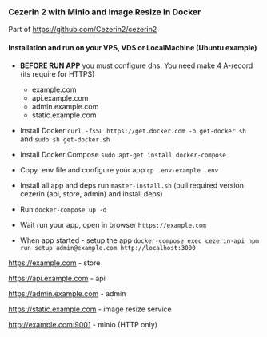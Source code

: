### Cezerin 2 with Minio and Image Resize in Docker
Part of https://github.com/Cezerin2/cezerin2 

#### Installation and run on your VPS, VDS or LocalMachine (Ubuntu example)
- **BEFORE RUN APP** you must configure dns. You need make 4 A-record (its require for HTTPS)
    - example.com
    - api.example.com
    - admin.example.com
    - static.example.com

- Install Docker `curl -fsSL https://get.docker.com -o get-docker.sh` and `sudo sh get-docker.sh`
- Install Docker Compose `sudo apt-get install docker-compose`
- Copy .env file and configure your app `cp .env-example .env`
- Install all app and deps run `master-install.sh` (pull required version cezerin (api, store, admin) and install deps)
- Run `docker-compose up -d`
- Wait run your app, open in browser `https://example.com`
- When app started - setup the app `docker-compose exec cezerin-api npm run setup admin@example.com http://localhost:3000`


https://example.com - store

https://api.example.com - api

https://admin.example.com - admin

https://static.example.com - image resize service

http://example.com:9001 - minio (HTTP only)